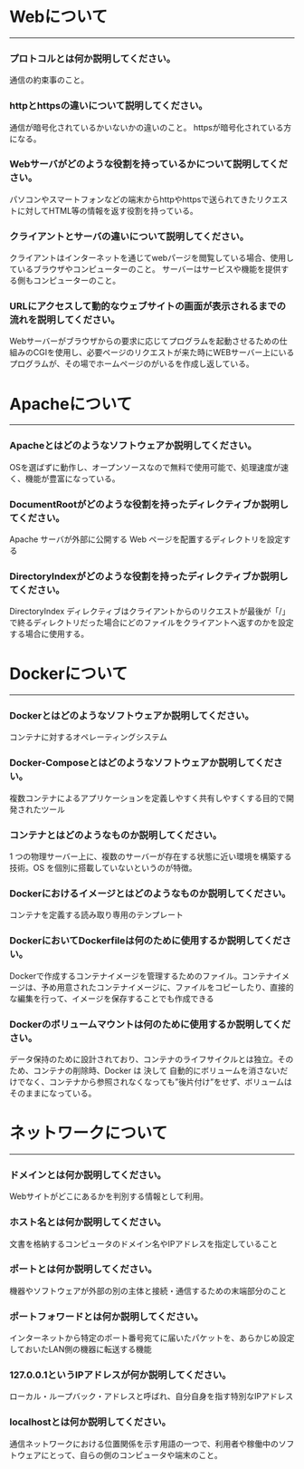 # Webについて
---
### プロトコルとは何か説明してください。
通信の約束事のこと。


### httpとhttpsの違いについて説明してください。
通信が暗号化されているかいないかの違いのこと。
httpsが暗号化されている方になる。

### Webサーバがどのような役割を持っているかについて説明してください。
パソコンやスマートフォンなどの端末からhttpやhttpsで送られてきたリクエストに対してHTML等の情報を返す役割を持っている。

### クライアントとサーバの違いについて説明してください。
クライアントはインターネットを通じてwebパージを閲覧している場合、使用しているブラウザやコンピューターのこと。
サーバーはサービスや機能を提供する側もコンピューターのこと。

### URLにアクセスして動的なウェブサイトの画面が表示されるまでの流れを説明してください。
Webサーバーがブラウザからの要求に応じてプログラムを起動させるための仕組みのCGIを使用し、必要ページのリクエストが来た時にWEBサーバー上にいるプログラムが、その場でホームページのがいるを作成し返している。

# Apacheについて
---
### Apacheとはどのようなソフトウェアか説明してください。
OSを選ばずに動作し、オープンソースなので無料で使用可能で、処理速度が速く、機能が豊富になっている。

### DocumentRootがどのような役割を持ったディレクティブか説明してください。
Apache サーバが外部に公開する Web ページを配置するディレクトリを設定する

### DirectoryIndexがどのような役割を持ったディレクティブか説明してください。
DirectoryIndex ディレクティブはクライアントからのリクエストが最後が「/」で終るディレクトリだった場合にどのファイルをクライアントへ返すのかを設定する場合に使用する。

# Dockerについて
---
### Dockerとはどのようなソフトウェアか説明してください。
コンテナに対するオペレーティングシステム

### Docker-Composeとはどのようなソフトウェアか説明してください。
複数コンテナによるアプリケーションを定義しやすく共有しやすくする目的で開発されたツール

### コンテナとはどのようなものか説明してください。
1 つの物理サーバー上に、複数のサーバーが存在する状態に近い環境を構築する技術。OS を個別に搭載していないというのが特徴。

### Dockerにおけるイメージとはどのようなものか説明してください。
コンテナを定義する読み取り専用のテンプレート

### DockerにおいてDockerfileは何のために使用するか説明してください。
Dockerで作成するコンテナイメージを管理するためのファイル。コンテナイメージは、予め用意されたコンテナイメージに、ファイルをコピーしたり、直接的な編集を行って、イメージを保存することでも作成できる

### Dockerのボリュームマウントは何のために使用するか説明してください。
データ保持のために設計されており、コンテナのライフサイクルとは独立。そのため、コンテナの削除時、Docker は 決して 自動的にボリュームを消さないだけでなく、コンテナから参照されなくなっても”後片付け”をせず、ボリュームはそのままになっている。

# ネットワークについて
---
### ドメインとは何か説明してください。
Webサイトがどこにあるかを判別する情報として利用。

### ホスト名とは何か説明してください。
文書を格納するコンピュータのドメイン名やIPアドレスを指定していること

### ポートとは何か説明してください。
機器やソフトウェアが外部の別の主体と接続・通信するための末端部分のこと

### ポートフォワードとは何か説明してください。
インターネットから特定のポート番号宛てに届いたパケットを、あらかじめ設定しておいたLAN側の機器に転送する機能

### 127.0.0.1というIPアドレスが何か説明してください。
ローカル・ループバック・アドレスと呼ばれ、自分自身を指す特別なIPアドレス

### localhostとは何か説明してください。
通信ネットワークにおける位置関係を示す用語の一つで、利用者や稼働中のソフトウェアにとって、自らの側のコンピュータや端末のこと。
